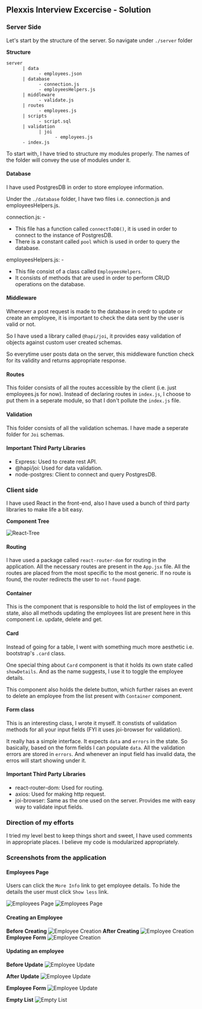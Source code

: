 ## Plexxis Interview Excercise - Solution

### Server Side

Let's start by the structure of the server. So navigate under `./server` folder

**Structure**

```
server
      | data
            - employees.json
      | database
            - connection.js
            - employeesHelpers.js
      | middleware
            - validate.js
      | routes
            - employees.js
      | scripts
            - script.sql
      | validation
            | joi
                  - employees.js
      - index.js

```

To start with, I have tried to structure my modules properly. The names of the folder will convey the use of modules under it.

#### Database

I have used PostgresDB in order to store employee information.

Under the `./database` folder, I have two files i.e. connection.js and employeesHelpers.js.

connection.js: -

- This file has a function called `connectToDB()`, it is used in order to connect to the instance of PostgresDB.
- There is a constant called `pool` which is used in order to query the database.

employeesHelpers.js: -

- This file consist of a class called `EmployeesHelpers`.
- It consists of methods that are used in order to perform CRUD operations on the database.

#### Middleware

Whenever a post request is made to the database in oredr to update or create an employee, it is important to check the data sent by the user is valid or not.

So I have used a library called `@hapi/joi`, it provides easy validation of objects against custom user created schemas.

So everytime user posts data on the server, this middleware function check for its validity and returns appropriate response.

#### Routes

This folder consists of all the routes accessible by the client (i.e. just employees.js for now). Instead of declaring routes in `index.js`, I choose to put them in a seperate module, so that I don't pollute the `index.js` file.

#### Validation

This folder consists of all the validation schemas. I have made a seperate folder for `Joi` schemas.

#### Important Third Party Libraries

- Express: Used to create rest API.
- @hapi/joi: Used for data validation.
- node-postgres: Client to connect and query PostgresDB.

### Client side

I have used React in the front-end, also I have used a bunch of third party libraries to make life a bit easy.

**Component Tree**

![React-Tree](https://i.imgur.com/zcmCD7p.jpg)

#### Routing

I have used a package called `react-router-dom` for routing in the application. All the necessary routes are present in the `App.jsx` file. All the routes are placed from the most specific to the most generic. If no route is found, the router redirects the user to `not-found` page.

#### Container

This is the component that is responsible to hold the list of employees in the state, also all methods updating the employees list are present here in this component i.e. update, delete and get.

#### Card

Instead of going for a table, I went with something much more aesthetic i.e. bootstrap's `.card` class.

One special thing about `Card` component is that it holds its own state called `showDetails`. And as the name suggests, I use it to toggle the employee details.

This component also holds the delete button, which further raises an event to delete an employee from the list present with `Container` component.

#### Form class

This is an interesting class, I wrote it myself. It constists of validation methods for all your input fields (FYI it uses joi-browser for validation).

It really has a simple interface. It expects `data` and `errors` in the state. So basically, based on the form fields I can populate `data`. All the validation errors are stored in `errors`. And whenever an input field has invalid data, the erros will start showing under it.

#### Important Third Party Libraries

- react-router-dom: Used for routing.
- axios: Used for making http request.
- joi-browser: Same as the one used on the server. Provides me with easy way to validate input fields.

### Direction of my efforts

I tried my level best to keep things short and sweet, I have used comments in appropriate places. I believe my code is modularized appropriately.

### Screenshots from the application

#### Employees Page

Users can click the `More Info` link to get employee details. To hide the details the user must click `Show less` link.

![Employees Page](https://i.imgur.com/yrBtmsP.png)
![Employees Page](https://i.imgur.com/mWHAA1l.png)

#### Creating an Employee

**Before Creating**
![Employee Creation](https://i.imgur.com/G91Nx8J.png)
**After Creating**
![Employee Creation](https://i.imgur.com/cxcCWiG.png)
**Employee Form**
![Employee Creation](https://i.imgur.com/Fv1GRga.png)

#### Updating an employee

**Before Update**
![Employee Update](https://i.imgur.com/mWHAA1l.png)

**After Update**
![Employee Update](https://i.imgur.com/kNb06P0.png)

**Employee Form**
![Employee Update](https://i.imgur.com/xdYyf4L.png)

**Empty List**
![Empty List](https://i.imgur.com/NQbmyvA.png)
